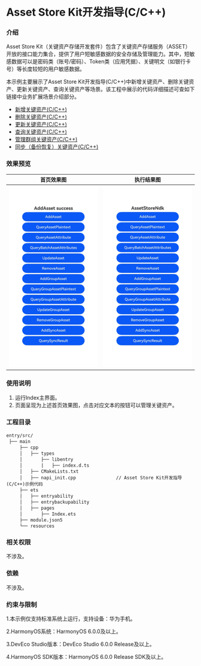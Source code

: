 # Asset Store Kit开发指导(C/C++)

### 介绍

Asset Store Kit（关键资产存储开发套件）包含了关键资产存储服务（ASSET）开放的接口能力集合，提供了用户短敏感数据的安全存储及管理能力。其中，短敏感数据可以是密码类（账号/密码）、Token类（应用凭据）、关键明文（如银行卡号）等长度较短的用户敏感数据。

本示例主要展示了Asset Store Kit开发指导(C/C++)中新增关键资产、删除关键资产、更新关键资产、查询关键资产等场景。该工程中展示的代码详细描述可查如下链接中业务扩展场景介绍部分。

- [新增关键资产(C/C++)](https://docs.openharmony.cn/pages/v6.0/zh-cn/application-dev/security/AssetStoreKit/asset-native-add.md)
- [删除关键资产(C/C++)](https://docs.openharmony.cn/pages/v6.0/zh-cn/application-dev/security/AssetStoreKit/asset-native-remove.md)
- [更新关键资产(C/C++)](https://docs.openharmony.cn/pages/v6.0/zh-cn/application-dev/security/AssetStoreKit/asset-native-update.md)
- [查询关键资产(C/C++)](https://docs.openharmony.cn/pages/v6.0/zh-cn/application-dev/security/AssetStoreKit/asset-native-query.md)
- [管理群组关键资产(C/C++)](https://docs.openharmony.cn/pages/v6.0/zh-cn/application-dev/security/AssetStoreKit/asset-native-group-access-control.md)
- [同步（备份恢复）关键资产(C/C++)](https://docs.openharmony.cn/pages/v6.0/zh-cn/application-dev/security/AssetStoreKit/asset-native-sync.md)

### 效果预览

| 首页效果图                                                   | 执行结果图                                                   |
| ------------------------------------------------------------ | ------------------------------------------------------------ |
| <img src="./screenshots/AssetStoreNdk1.png" style="zoom: 50%;" /> | <img src="./screenshots/AssetStoreNdk2.png" style="zoom: 50%;" /> |

### 使用说明

1. 运行Index主界面。
2. 页面呈现为上述首页效果图，点击对应文本的按钮可以管理关键资产。

### 工程目录

```
entry/src/
 ├── main
     ├── cpp
     │   ├── types
     │       ├── libentry
     │       |   ├── index.d.ts
     │   ├── CMakeLists.txt
     │   ├── napi_init.cpp               // Asset Store Kit开发指导(C/C++)示例代码
     ├── ets
     │   ├── entryability
     │   ├── entrybackupability
     │   ├── pages
     │       ├── Index.ets
     ├── module.json5
     └── resources
```

### 相关权限

不涉及。

### 依赖

不涉及。

### 约束与限制

1.本示例仅支持标准系统上运行，支持设备：华为手机。

2.HarmonyOS系统：HarmonyOS 6.0.0及以上。

3.DevEco Studio版本：DevEco Studio 6.0.0 Release及以上。

4.HarmonyOS SDK版本：HarmonyOS 6.0.0 Release SDK及以上。